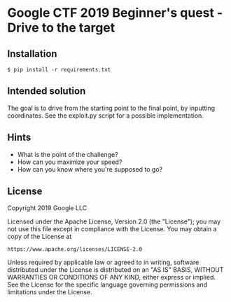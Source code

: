 # Google CTF 2019 Beginner's quest - Drive to the target

## Installation

```
$ pip install -r requirements.txt
```

## Intended solution

The goal is to drive from the starting point to the final point, by inputting
coordinates. See the exploit.py script for a possible implementation.

## Hints

- What is the point of the challenge?
- How can you maximize your speed?
- How can you know where you're supposed to go?

## License 

Copyright 2019 Google LLC

Licensed under the Apache License, Version 2.0 (the "License");
you may not use this file except in compliance with the License.
You may obtain a copy of the License at

    https://www.apache.org/licenses/LICENSE-2.0

Unless required by applicable law or agreed to in writing, software
distributed under the License is distributed on an "AS IS" BASIS,
WITHOUT WARRANTIES OR CONDITIONS OF ANY KIND, either express or implied.
See the License for the specific language governing permissions and
limitations under the License.
